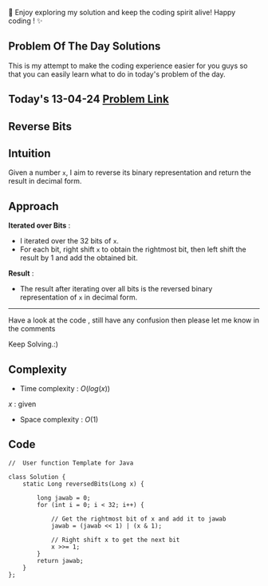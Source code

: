 🚀 Enjoy exploring my solution and keep the coding spirit alive! Happy coding ! ✨

## Problem Of The Day Solutions

This is my attempt to make the coding experience easier for you guys so that you can easily learn what to do in today's problem of the day.

## Today's 13-04-24 [Problem Link](https://www.geeksforgeeks.org/problems/reverse-bits3556/1)
## Reverse Bits

## Intuition
Given a number `x`, I aim to reverse its binary representation and return the result in decimal form.

## Approach

**Iterated over Bits** : 
- I iterated over the 32 bits of `x`.
- For each bit, right shift `x` to obtain the rightmost bit, then left shift the result by 1 and add the obtained bit.

**Result** : 
- The result after iterating over all bits is the reversed binary representation of `x` in decimal form.

---
Have a look at the code , still have any confusion then please let me know in the comments

Keep Solving.:)

## Complexity
- Time complexity : $O(log(x))$
<!-- Add your time complexity here, e.g. $$O())$$ -->
$x$ : given
- Space complexity : $O(1)$
<!-- Add your space complexity here, e.g. $$O(n)$$ -->

## Code

```
//  User function Template for Java

class Solution {
    static Long reversedBits(Long x) {
        
        long jawab = 0;
        for (int i = 0; i < 32; i++) {
            
            // Get the rightmost bit of x and add it to jawab
            jawab = (jawab << 1) | (x & 1);
            
            // Right shift x to get the next bit
            x >>= 1;
        }
        return jawab;
    }
};
```